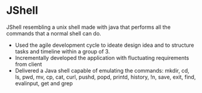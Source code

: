 # JShell
JShell resembling a unix shell made with java that performs all the commands that a normal shell can do.

- Used the agile development cycle to ideate design idea and to structure tasks and
timeline within a group of 3.
- Incrementally developed the application with fluctuating requirements from client
- Delivered a Java shell capable of emulating the commands: mkdir, cd, ls, pwd, mv, cp,
cat, curl, pushd, popd, printd, history, !n, save, exit, find, evalinput, get and grep 
